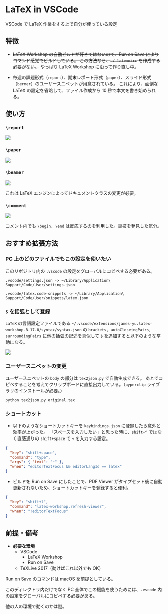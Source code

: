# LaTeX in VSCode

VSCode で LaTeX 作業をする上で自分が使っている設定

## 特徴

- ~~LaTeX Workshop の自動ビルドが好きではないので、Run on Save によりコマンド感覚でビルドしている。
  この方法なら、`~/.latexmkrc` を作成する必要がない。~~
  やっぱり LaTeX Workshop に沿って作り直し中。

- 毎週の課題形式（`report`）、期末レポート形式（`paper`）、スライド形式（`bermer`）のユーザースニペットが用意されている。
  これにより、面倒な LaTeX の設定を省略して、ファイル作成から 10 秒で本文を書き始められる。

## 使い方

### `\report`

![](https://github.com/yuji96/dotfiles/blob/master/latex/_movies/report.gif?raw=true)

### `\paper`

![](https://github.com/yuji96/dotfiles/blob/master/latex/_movies/paper.gif?raw=true)

### `\beamer`

![](https://github.com/yuji96/dotfiles/blob/master/latex/_movies/beamer.gif?raw=true)

これは LaTeX エンジンによってドキュメントクラスの変更が必要。

### `\comment`

![](https://github.com/yuji96/dotfiles/blob/master/latex/_movies/comment.gif?raw=true)

コメント内でも `\begin, \end` は反応するのを利用した。裏技を発見した気分。

## おすすめ拡張方法

### PC 上のどのファイルでもこの設定を使いたい

このリポジトリ内の `.vscode` の設定をグローバルにコピペする必要がある。

`.vscode/settings.json -> ~/Library/Application\ Support/Code/User/settings.json`

`.vscode/latex.code-snippets -> ~/Library/Application\ Support/Code/User/snippets/latex.json`

### `$` を括弧として登録

`LaTeX` の言語設定ファイルである `~/.vscode/extensions/james-yu.latex-workshop-8.17.0/syntax/syntax.json` の `brackets, autoCloseingPairs, surroundingPairs` に他の括弧の記述を真似して `$` を追加すると以下のような挙動になる。

![](https://github.com/yuji96/dotfiles/blob/master/latex/_movies/math.gif?raw=true)

### ユーザースニペットの変更

ユーザースニペットの `body` の部分は `tex2json.py` で自動生成できる。
あとでコピペすることを考えてクリップボードに直接出力している。（`pyperclip` ライブラリのインストールが必要。）

```zsh
python tex2json.py original.tex
```

### ショートカット

- 以下のようなショートカットキーを `keybindings.json` に登録したら意外と効率が上がった。
  「スペースを入力したい」と思った時に、`shift+^` ではなく直感通りの `shift+space` で `~` を入力する設定。

```json
{
  "key": "shift+space",
  "command": "type",
  "args": { "text": "~" },
  "when": "editorTextFocus && editorLangId == latex"
}
```

- ビルドを Run on Save にしたことで、PDF Viewer がタイプセット後に自動更新されないため、ショートカットキーを登録すると便利。

```json
{
  "key": "shift+l",
  "command": "latex-workshop.refresh-viewer",
  "when": "!editorTextFocus"
}
```

## 前提・備考

- **必要な環境**
  - VSCode
    - LaTeX Workshop
    - Run on Save
  - TeXLive 2017（動けばこれ以外でも OK）

Run on Save のコマンドは macOS を前提としている。

このディレクトリ内だけでなく PC 全体でこの機能を使うためには、`.vscode` 内の設定をグローバルにコピペする必要がある。

他の人の環境で動くのかは謎。

